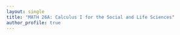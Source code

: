 ```yaml
---
layout: single
title: "MATH 26A: Calculus I for the Social and Life Sciences"
author_profile: true
---
```


